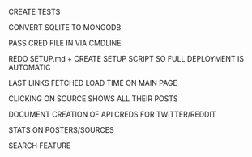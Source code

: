 CREATE TESTS

CONVERT SQLITE TO MONGODB

PASS CRED FILE IN VIA CMDLINE

REDO SETUP.md + CREATE SETUP SCRIPT SO FULL DEPLOYMENT IS AUTOMATIC

LAST LINKS FETCHED LOAD TIME ON MAIN PAGE

CLICKING ON SOURCE SHOWS ALL THEIR POSTS

DOCUMENT CREATION OF API CREDS FOR TWITTER/REDDIT

STATS ON POSTERS/SOURCES

SEARCH FEATURE